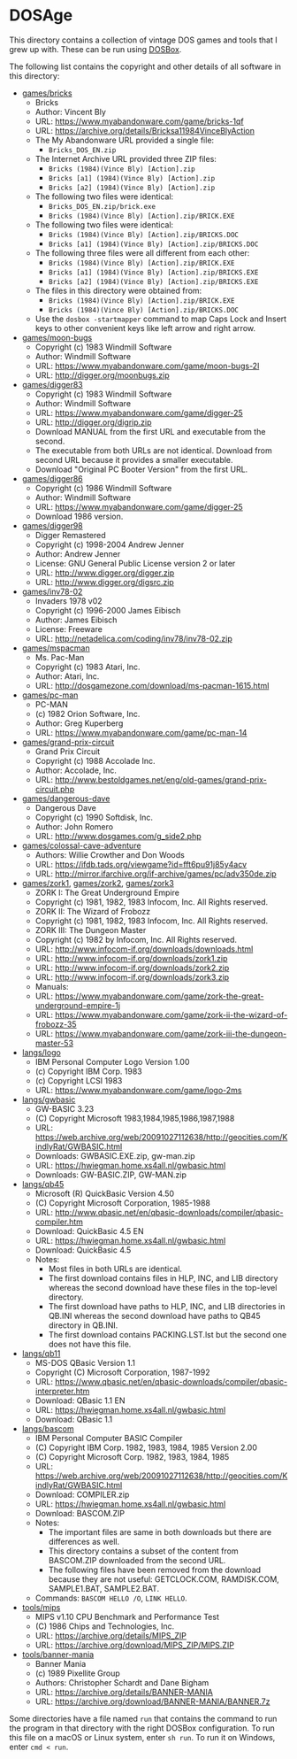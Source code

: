 DOSAge
======

This directory contains a collection of vintage DOS games and tools that
I grew up with. These can be run using [DOSBox][DOSBOX].

[DOSBOX]: http://www.dosbox.com/download.php?main=1

The following list contains the copyright and other details of all
software in this directory:

* [games/bricks](games/bricks)
  - Bricks
  - Author: Vincent Bly
  - URL: https://www.myabandonware.com/game/bricks-1qf
  - URL: https://archive.org/details/Bricksa11984VinceBlyAction
  - The My Abandonware URL provided a single file:
    - `Bricks_DOS_EN.zip`
  - The Internet Archive URL provided three ZIP files:
    - `Bricks (1984)(Vince Bly) [Action].zip`
    - `Bricks [a1] (1984)(Vince Bly) [Action].zip`
    - `Bricks [a2] (1984)(Vince Bly) [Action].zip`
  - The following two files were identical:
    - `Bricks_DOS_EN.zip/brick.exe`
    - `Bricks (1984)(Vince Bly) [Action].zip/BRICK.EXE`
  - The following two files were identical:
    - `Bricks (1984)(Vince Bly) [Action].zip/BRICKS.DOC`
    - `Bricks [a1] (1984)(Vince Bly) [Action].zip/BRICKS.DOC`
  - The following three files were all different from each other:
    - `Bricks (1984)(Vince Bly) [Action].zip/BRICK.EXE`
    - `Bricks [a1] (1984)(Vince Bly) [Action].zip/BRICKS.EXE`
    - `Bricks [a2] (1984)(Vince Bly) [Action].zip/BRICKS.EXE`
  - The files in this directory were obtained from:
    - `Bricks (1984)(Vince Bly) [Action].zip/BRICK.EXE`
    - `Bricks (1984)(Vince Bly) [Action].zip/BRICKS.DOC`
  - Use the `dosbox -startmapper` command to map Caps Lock and Insert
    keys to other convenient keys like left arrow and right arrow.
* [games/moon-bugs](games/moon-bugs)
  - Copyright (c) 1983 Windmill Software
  - Author: Windmill Software
  - URL: https://www.myabandonware.com/game/moon-bugs-2l
  - URL: http://digger.org/moonbugs.zip
* [games/digger83](games/digger83)
  - Copyright (c) 1983 Windmill Software
  - Author: Windmill Software
  - URL: https://www.myabandonware.com/game/digger-25
  - URL: http://digger.org/digrip.zip
  - Download MANUAL from the first URL and executable from the second.
  - The executable from both URLs are not identical. Download from
    second URL because it provides a smaller executable.
  - Download "Original PC Booter Version" from the first URL.
* [games/digger86](games/digger86)
  - Copyright (c) 1986 Windmill Software
  - Author: Windmill Software
  - URL: https://www.myabandonware.com/game/digger-25
  - Download 1986 version.
* [games/digger98](games/digger98)
  - Digger Remastered
  - Copyright (c) 1998-2004 Andrew Jenner
  - Author: Andrew Jenner
  - License: GNU General Public License version 2 or later
  - URL: http://www.digger.org/digger.zip
  - URL: http://www.digger.org/digsrc.zip
* [games/inv78-02](games/inv78-02)
  - Invaders 1978 v02
  - Copyright (c) 1996-2000 James Eibisch
  - Author: James Eibisch
  - License: Freeware
  - URL: http://netadelica.com/coding/inv78/inv78-02.zip
* [games/mspacman](games/mspacman)
  - Ms. Pac-Man
  - Copyright (c) 1983 Atari, Inc.
  - Author: Atari, Inc.
  - URL: http://dosgamezone.com/download/ms-pacman-1615.html
* [games/pc-man](games/pc-man)
  - PC-MAN
  - (c) 1982 Orion Software, Inc.
  - Author: Greg Kuperberg
  - URL: https://www.myabandonware.com/game/pc-man-14
* [games/grand-prix-circuit](games/grand-prix-circuit)
  - Grand Prix Circuit
  - Copyright (c) 1988 Accolade Inc.
  - Author: Accolade, Inc.
  - URL: http://www.bestoldgames.net/eng/old-games/grand-prix-circuit.php
* [games/dangerous-dave](games/dangerous-dave)
  - Dangerous Dave
  - Copyright (c) 1990 Softdisk, Inc.
  - Author: John Romero
  - URL: http://www.dosgames.com/g_side2.php
* [games/colossal-cave-adventure](games/colossal-cave-adventure)
  - Authors: Willie Crowther and Don Woods
  - URL: https://ifdb.tads.org/viewgame?id=fft6pu91j85y4acv
  - URL: http://mirror.ifarchive.org/if-archive/games/pc/adv350de.zip
* [games/zork1](games/zork1), [games/zork2](games/zork2), [games/zork3](games/zork3)
  - ZORK I: The Great Underground Empire
  - Copyright (c) 1981, 1982, 1983 Infocom, Inc. All Rights reserved.
  - ZORK II: The Wizard of Frobozz
  - Copyright (c) 1981, 1982, 1983 Infocom, Inc. All Rights reserved.
  - ZORK III: The Dungeon Master
  - Copyright (c) 1982 by Infocom, Inc. All Rights reserved.
  - URL: http://www.infocom-if.org/downloads/downloads.html
  - URL: http://www.infocom-if.org/downloads/zork1.zip
  - URL: http://www.infocom-if.org/downloads/zork2.zip
  - URL: http://www.infocom-if.org/downloads/zork3.zip
  - Manuals:
  - URL: https://www.myabandonware.com/game/zork-the-great-underground-empire-1j
  - URL: https://www.myabandonware.com/game/zork-ii-the-wizard-of-frobozz-35
  - URL: https://www.myabandonware.com/game/zork-iii-the-dungeon-master-53
* [langs/logo](langs/logo)
  - IBM Personal Computer Logo Version 1.00
  - (c) Copyright IBM Corp. 1983
  - (c) Copyright LCSI 1983
  - URL: https://www.myabandonware.com/game/logo-2ms
* [langs/gwbasic](langs/gwbasic)
  - GW-BASIC 3.23
  - (C) Copyright Microsoft 1983,1984,1985,1986,1987,1988
  - URL: https://web.archive.org/web/20091027112638/http://geocities.com/KindlyRat/GWBASIC.html
  - Downloads: GWBASIC.EXE.zip, gw-man.zip
  - URL: https://hwiegman.home.xs4all.nl/gwbasic.html
  - Downloads: GW-BASIC.ZIP, GW-MAN.zip
* [langs/qb45](langs/qb45)
  - Microsoft (R) QuickBasic Version 4.50
  - (C) Copyright Microsoft Corporation, 1985-1988
  - URL: http://www.qbasic.net/en/qbasic-downloads/compiler/qbasic-compiler.htm
  - Download: QuickBasic 4.5 EN
  - URL: https://hwiegman.home.xs4all.nl/gwbasic.html
  - Download: QuickBasic 4.5
  - Notes:
    - Most files in both URLs are identical.
    - The first download contains files in HLP, INC, and LIB directory
      whereas the second download have these files in the top-level
      directory.
    - The first download have paths to HLP, INC, and LIB directories in
      QB.INI whereas the second download have paths to QB45 directory in
      QB.INI.
    - The first download contains PACKING.LST.lst but the second one
      does not have this file.
* [langs/qb11](langs/qb11)
  - MS-DOS QBasic Version 1.1
  - Copyright (C) Microsoft Corporation, 1987-1992
  - URL: https://www.qbasic.net/en/qbasic-downloads/compiler/qbasic-interpreter.htm
  - Download: QBasic 1.1 EN
  - URL: https://hwiegman.home.xs4all.nl/gwbasic.html
  - Download: QBasic 1.1
* [langs/bascom](langs/bascom)
  - IBM Personal Computer BASIC Compiler
  - (C) Copyright IBM Corp. 1982, 1983, 1984, 1985 Version 2.00
  - (C) Copyright Microsoft Corp. 1982, 1983, 1984, 1985
  - URL: https://web.archive.org/web/20091027112638/http://geocities.com/KindlyRat/GWBASIC.html
  - Download: COMPILER.zip
  - URL: https://hwiegman.home.xs4all.nl/gwbasic.html
  - Download: BASCOM.ZIP
  - Notes:
    - The important files are same in both downloads but there are
      differences as well.
    - This directory contains a subset of the content from BASCOM.ZIP
      downloaded from the second URL.
    - The following files have been removed from the download because
      they are not useful: GETCLOCK.COM, RAMDISK.COM, SAMPLE1.BAT,
      SAMPLE2.BAT.
  - Commands: `BASCOM HELLO /O`, `LINK HELLO`.
* [tools/mips](tools/mips)
  - MIPS v1.10 CPU Benchmark and Performance Test
  - (C) 1986 Chips and Technologies, Inc.
  - URL: https://archive.org/details/MIPS_ZIP
  - URL: https://archive.org/download/MIPS_ZIP/MIPS.ZIP
* [tools/banner-mania](tools/banner-mania)
  - Banner Mania
  - (c) 1989 Pixellite Group
  - Authors: Christopher Schardt and Dane Bigham
  - URL: https://archive.org/details/BANNER-MANIA
  - URL: https://archive.org/download/BANNER-MANIA/BANNER.7z

Some directories have a file named `run` that contains the command to
run the program in that directory with the right DOSBox configuration.
To run this file on a macOS or Linux system, enter `sh run`. To run it
on Windows, enter `cmd < run`.

